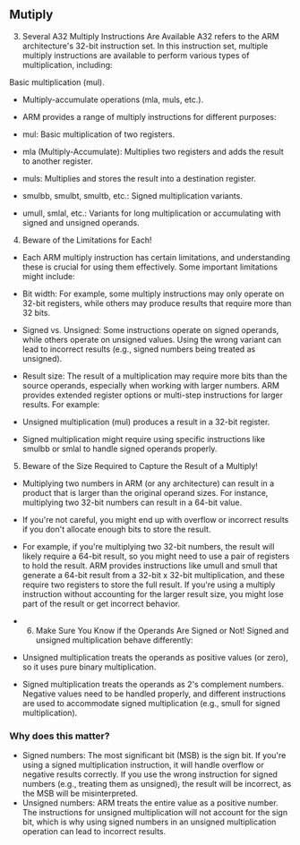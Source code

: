 ## Mutiply

3. Several A32 Multiply Instructions Are Available
A32 refers to the ARM architecture's 32-bit instruction set. In this instruction set, multiple multiply instructions are available to perform various types of multiplication, including:

Basic multiplication (mul).
* Multiply-accumulate operations (mla, muls, etc.).
* ARM provides a range of multiply instructions for different purposes:

* mul: Basic multiplication of two registers.
* mla (Multiply-Accumulate): Multiplies two registers and adds the result to another register.
* muls: Multiplies and stores the result into a destination register.
* smulbb, smulbt, smultb, etc.: Signed multiplication variants.
* umull, smlal, etc.: Variants for long multiplication or accumulating with signed and unsigned operands.

4. Beware of the Limitations for Each!
* Each ARM multiply instruction has certain limitations, and understanding these is crucial for using them effectively. Some important limitations might include:

* Bit width: For example, some multiply instructions may only operate on 32-bit registers, while others may produce results that require more than 32 bits.
* Signed vs. Unsigned: Some instructions operate on signed operands, while others operate on unsigned values. Using the wrong variant can lead to incorrect results (e.g., signed numbers being treated as unsigned).
* Result size: The result of a multiplication may require more bits than the source operands, especially when working with larger numbers. ARM provides extended register options or multi-step instructions for larger results.
For example:

* Unsigned multiplication (mul) produces a result in a 32-bit register.
* Signed multiplication might require using specific instructions like smulbb or smlal to handle signed operands properly.

5. Beware of the Size Required to Capture the Result of a Multiply!
* Multiplying two numbers in ARM (or any architecture) can result in a product that is larger than the original operand sizes. For instance, multiplying two 32-bit numbers can result in a 64-bit value.

* If you're not careful, you might end up with overflow or incorrect results if you don't allocate enough bits to store the result.

* For example, if you're multiplying two 32-bit numbers, the result will likely require a 64-bit result, so you might need to use a pair of registers to hold the result.
ARM provides instructions like umull and smull that generate a 64-bit result from a 32-bit x 32-bit multiplication, and these require two registers to store the full result.
If you're using a multiply instruction without accounting for the larger result size, you might lose part of the result or get incorrect behavior.

* 6. Make Sure You Know if the Operands Are Signed or Not!
Signed and unsigned multiplication behave differently:

* Unsigned multiplication treats the operands as positive values (or zero), so it uses pure binary multiplication.
* Signed multiplication treats the operands as 2's complement numbers. Negative values need to be handled properly, and different instructions are used to accommodate signed multiplication (e.g., smull for signed multiplication).
### Why does this matter?

* Signed numbers: The most significant bit (MSB) is the sign bit. If you're using a signed multiplication instruction, it will handle overflow or negative results correctly. If you use the wrong instruction for signed numbers (e.g., treating them as unsigned), the result will be incorrect, as the MSB will be misinterpreted.
* Unsigned numbers: ARM treats the entire value as a positive number. The instructions for unsigned multiplication will not account for the sign bit, which is why using signed numbers in an unsigned multiplication operation can lead to incorrect results.
